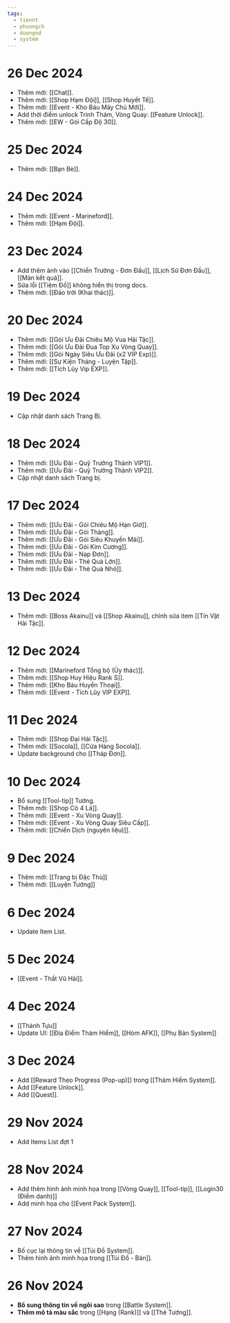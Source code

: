 ```yaml
---
tags:
  - tiennt
  - phuongch
  - duongnd
  - system
---
```

# 26 Dec 2024
- Thêm mới: [[Chat]].
- Thêm mới: [[Shop Hạm Đội]], [[Shop Huyết Tế]].
- Thêm mới: [[Event - Kho Báu Máy Chủ Mới]].
- Add thời điểm unlock Trinh Thám, Vòng Quay: [[Feature Unlock]].
- Thêm mới: [[EW - Gói Cấp Độ 30]].
# 25 Dec 2024
- Thêm mới: [[Bạn Bè]].
# 24 Dec 2024
- Thêm mới: [[Event - Marineford]].
- Thêm mới: [[Hạm Đội]].

# 23 Dec 2024
- Add thêm ảnh vào [[Chiến Trường - Đơn Đấu]], [[Lịch Sử Đơn Đấu]], [[Màn kết quả]].
- Sửa lỗi [[Tiệm Đồ]] không hiển thị trong docs.
- Thêm mới: [[Đảo trời (Khai thác)]].
# 20 Dec 2024
- Thêm mới: [[Gói Ưu Đãi Chiêu Mộ Vua Hải Tặc]].
- Thêm mới: [[Gói Ưu Đãi Đua Top Xu Vòng Quay]].
- Thêm mới: [[Gói Ngày Siêu Ưu Đãi (x2 VIP Exp)]].
- Thêm mới: [[Sự Kiện Tháng - Luyện Tập]].
- Thêm mới: [[Tích Lũy Vip EXP]].
# 19 Dec 2024
- Cập nhật danh sách Trang Bị.
# 18 Dec 2024
- Thêm mới: [[Ưu Đãi - Quỹ Trưởng Thành VIP1]].
- Thêm mới: [[Ưu Đãi - Quỹ Trưởng Thành VIP2]].
- Cập nhật danh sách Trang bị.
# 17 Dec 2024
- Thêm mới: [[Ưu Đãi - Gói Chiêu Mộ Hạn Giờ]].
- Thêm mới: [[Ưu Đãi - Gói Tháng]].
- Thêm mới: [[Ưu Đãi - Gói Siêu Khuyến Mãi]].
- Thêm mới: [[Ưu Đãi - Gói Kim Cương]].
- Thêm mới: [[Ưu Đãi - Nạp Đơn]].
- Thêm mới: [[Ưu Đãi - Thẻ Quà Lớn]].
- Thêm mới: [[Ưu Đãi - Thẻ Quà Nhỏ]].
# 13 Dec 2024
- Thêm mới: [[Boss Akainu]] và [[Shop Akainu]], chỉnh sửa item [[Tín Vật Hải Tặc]].
# 12 Dec 2024
- Thêm mới: [[Marineford Tổng bộ (Ủy thác)]].
- Thêm mới: [[Shop Huy Hiệu Rank S]].
- Thêm mới: [[Kho Báu Huyền Thoại]].
- Thêm mới: [[Event - Tích Lũy VIP EXP]].
# 11 Dec 2024
- Thêm mới: [[Shop Đại Hải Tặc]].
- Thêm mới: [[Socola]], [[Cửa Hàng Socola]].
- Update background cho [[Tháp Đơn]].
# 10 Dec 2024
- Bổ sung [[Tool-tip]] Tướng.
- Thêm mới: [[Shop Cỏ 4 Lá]].
- Thêm mới: [[Event - Xu Vòng Quay]].
- Thêm mới: [[Event - Xu Vòng Quay Siêu Cấp]].
- Thêm mới: [[Chiến Dịch (nguyên liệu)]].
# 9 Dec 2024
- Thêm mới: [[Trang bị Đặc Thù]]
- Thêm mới: [[Luyện Tướng]]
# 6 Dec 2024
- Update Item List.
# 5 Dec 2024
- [[Event - Thất Vũ Hải]].
# 4 Dec 2024
- [[Thành Tựu]]
- Update UI: [[Địa Điểm Thám Hiểm]], [[Hòm AFK]], [[Phụ Bản System]]
# 3 Dec 2024
- Add [[Reward Theo Progress (Pop-up)]] trong [[Thám Hiểm System]].
- Add [[Feature Unlock]]. 
- Add [[Quest]].
# 29 Nov 2024
- Add Items List đợt 1
# 28 Nov 2024
- Add thêm hình ảnh minh họa trong [[Vòng Quay]], [[Tool-tip]], [[Login30 (Điểm danh)]] 
- Add minh họa cho [[Event Pack System]].
# 27 Nov 2024
- Bố cục lại thông tin về [[Túi Đồ System]]. 
- Thêm hình ảnh minh họa trong [[Túi Đồ - Bán]].
# 26 Nov 2024
- **Bổ sung thông tin về ngôi sao** trong [[Battle System]]. 
- **Thêm mô tả màu sắc** trong [[Hạng (Rank)]] và [[Thẻ Tướng]].
